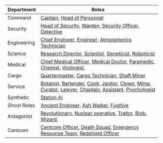 | Department  | Roles                                                        |
| ----------- | ------------------------------------------------------------ |
| Command     | [Captain](Captain.md), [Head of Personnel](Head-of-Personnel.md) |
| Security    | [Head of Security](Head-of-Security.md), [Warden](Warden.md), [Security Officer](Security-Officer.md), [Detective](Detective.md) |
| Engineering | [Chief Engineer](Chief-Engineer.md), [Engineer](Engineer.md), [Atmospherics Technician](Atmospherics-Technician.md) |
| Science     | [Research Director](Research-Director.md), [Scientist](Scientist.md), [Geneticist](Geneticist.md), [Roboticist](Roboticist.md) |
| Medical     | [Chief Medical Officer](Chief-Medical-Officer.md), [Medical Doctor](Medical-Doctor.md), [Paramedic](paramedic.md), [Chemist](Chemist.md), [Virologist](Virologist.md), |
| Cargo       | [Quartermaster](Quartermaster.md), [Cargo Technician](Cargo-Technician.md), [Shaft Miner](Shaft-Miner.md) |
| Service     | [Botanist](Botanist.md), [Bartender](Bartender.md), [Cook](Cook.md), [Janitor](Janitor.md), [Clown](Clown.md), [Mime](Mime.md), [Curator](Curator.md), [Lawyer](Lawyer.md), [Chaplain](Chaplain.md), [Assistant](Assistant.md), [Psychologist](Psychologist.md) |
| Synthetic   | [Station AI](Station-AI.md)                                  |
| Ghost Roles | [Ancient Engineer,](Ancient-Engineer.md) [Ash Walker,](AshWalker.md) [Fugitive](Fugitive.md) |
| Antagonist  | [Revolutionary](Cargonia.md), [Nuclear operative](Nuclear-Emergency.md), [Traitor](Traitor.md), [Blob](Blob.md), [Wizard](Wizard.md), |
| Centcom     | [Centcom Officer](Central-Command-Officer.md), [Death Squad](Death-Squad.md), [Emergency Response Team,](Emergency-Response-Team.md) [Redshield Officer](Redshield-Officer.md) |
